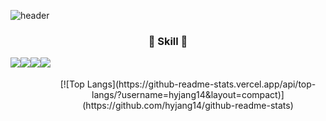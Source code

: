 
<!--
**hyjang14/hyjang14** is a ✨ _special_ ✨ repository because its `README.md` (this file) appears on your GitHub profile.

Here are some ideas to get you started:

- 🔭 I’m currently working on ...
- 🌱 I’m currently learning ...
- 👯 I’m looking to collaborate on ...
- 🤔 I’m looking for help with ...
- 💬 Ask me about ...
- 📫 How to reach me: ...
- 😄 Pronouns: ...
- ⚡ Fun fact: ...
-->
![header](https://capsule-render.vercel.app/api?type=waving&color=auto&height=300&section=header&text=welcome%20&fontSize=90&animation=twinkling&desc=👋Hi!&nbsp;Welcome&nbsp;to&nbsp;my&nbsp;github!&descAlignY=70)

<h3 align="center">🔨 Skill 🔨</h3>
<div align=center>
<div style="display:flex; flex-direction:row;">
    <!--<img src="https://img.shields.io/badge/Gradle-02303A?style=for-the-badge&logo=gradle&logoColor=white"> -->
    <br>
    <img src="https://img.shields.io/badge/HTML-E34F26?style=for-the-badge&logo=html5&logoColor=white"> 
    <img src="https://img.shields.io/badge/CSS-1572B6?style=for-the-badge&logo=css3&logoColor=white">
    <img src="https://img.shields.io/badge/JAVASCRIPT-F7DF1E?style=for-the-badge&logo=javascript&logoColor=black"> 
    <br>
    <img src="https://img.shields.io/badge/Lua-2C2D72?style=for-the-badge&logo=Lua&logoColor=white"> 
    <br><br>
[![Top Langs](https://github-readme-stats.vercel.app/api/top-langs/?username=hyjang14&layout=compact)](https://github.com/hyjang14/github-readme-stats)

</div><br>
</div>






